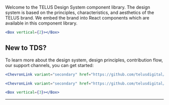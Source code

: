 Welcome to the TELUS Design System component library. The design system is based on the principles, characteristics, and
aesthetics of the TELUS brand. We embed the brand into React components which are available in this component library. 

```jsx noeditor
<Box vertical={2}></Box>
```

## New to TDS?

To learn more about the design system, design principles, contribution flow, our support channels, you can get started:

```jsx noeditor
<ChevronLink variant="secondary" href="https://github.com/telusdigital/tds/blob/master/guide/getting-started/designers.md">For designers</ChevronLink>
```

```jsx noeditor
<ChevronLink variant="secondary" href="https://github.com/telusdigital/tds/blob/master/guide/getting-started/developers.md">For developers</ChevronLink>
```

```jsx noeditor
<Box vertical={3}></Box>
```

---
